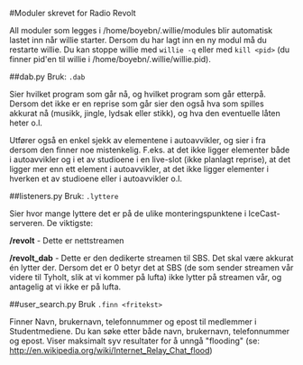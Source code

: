 #Moduler skrevet for Radio Revolt

All moduler som legges i /home/boyebn/.willie/modules blir automatisk lastet inn når willie starter. Dersom du har lagt inn en ny modul må du restarte willie. Du kan stoppe willie med ``willie -q`` eller med ``kill <pid>`` (du finner pid'en til willie i /home/boyebn/.willie/willie.pid).

##dab.py
Bruk: ``.dab``

Sier hvilket program som går nå, og hvilket program som går etterpå. Dersom det ikke er en reprise som går sier den også hva som spilles akkurat nå (musikk, jingle, lydsak eller stikk), og hva den eventuelle låten heter o.l.

Utfører også en enkel sjekk av elementene i autoavvikler, og sier i fra dersom den finner noe mistenkelig. F.eks. at det ikke ligger elementer både i autoavvikler og i et av studioene i en live-slot (ikke planlagt reprise), at det ligger mer enn ett element i autoavvikler, at det ikke ligger elementer i hverken et av studioene eller i autoavvikler o.l. 

##listeners.py
Bruk: ``.lyttere``

Sier hvor mange lyttere det er på de ulike monteringspunktene i IceCast-serveren. De viktigste:

__/revolt__ - Dette er nettstreamen

__/revolt_dab__ - Dette er den dedikerte streamen til SBS. Det skal være akkurat én lytter der. Dersom det er 0 betyr det at SBS (de som sender streamen vår videre til Tyholt, slik at vi kommer på lufta) ikke lytter på streamen vår, og antagelig at vi ikke er på lufta.

##user_search.py
Bruk ``.finn <fritekst>``

Finner Navn, brukernavn, telefonnummer og epost til medlemmer i Studentmediene. Du kan søke etter både navn, brukernavn, telefonnummer og epost. Viser maksimalt syv resultater for å unngå "flooding" (se: http://en.wikipedia.org/wiki/Internet_Relay_Chat_flood)


